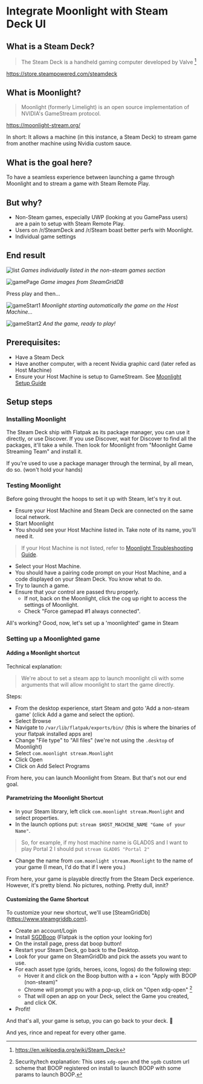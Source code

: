 # Integrate Moonlight with Steam Deck UI

## What is a Steam Deck?

> The Steam Deck is a handheld gaming computer developed by Valve [^1]

https://store.steampowered.com/steamdeck

## What is Moonlight?

> Moonlight (formerly Limelight) is an open source implementation of NVIDIA's GameStream protocol.

https://moonlight-stream.org/

In short: It allows a machine (in this instance, a Steam Deck) to stream game from another machine using Nvidia custom sauce.


## What is the goal here?

To have a seamless experience between launching a game through Moonlight and to stream a game with Steam Remote Play.

## But why?

- Non-Steam games, especially UWP (looking at you GamePass users) are a pain to setup with Steam Remote Play.
- Users on /r/SteamDeck and /r/Steam boast better perfs with Moonlight.
- Individual game settings

## End result

![list](./assets/00.jpg)
_Games individually listed in the non-steam games section_

![gamePage](./assets/01.jpg)
_Game images from SteamGridDB_

Press play and then... 

![gameStart1](./assets/02.jpg)
_Moonlight starting automatically the game on the Host Machine..._

![gameStart2](./assets/03.jpg)
_And the game, ready to play!_

## Prerequisites:
 - Have a Steam Deck
 - Have another computer, with a recent Nvidia graphic card (later refed as Host Machine)
 - Ensure your Host Machine is setup to GameStream. See [Moonlight Setup Guide](https://github.com/moonlight-stream/moonlight-docs/wiki/Setup-Guide#quick-setup-instructions)

## Setup steps

### Installing Moonlight

The Steam Deck ship with Flatpak as its package manager, you can use it directly, or use Discover.
If you use Discover, wait for Discover to find all the packages, it'll take a while. Then look for Moonlight from "Moonlight Game Streaming Team" and install it.

If you're used to use a package manager through the terminal, by all mean, do so. (won't hold your hands)

### Testing Moonlight

Before going throught the hoops to set it up with Steam, let's try it out.
- Ensure your Host Machine and Steam Deck are connected on the same local network.
- Start Moonlight
- You should see your Host Machine listed in. Take note of its name, you'll need it.
> If your Host Machine is not listed, refer to [Moonlight Troubleshooting Guide](https://github.com/moonlight-stream/moonlight-docs/wiki/Troubleshooting).
- Select your Host Machine.
- You should have a pairing code prompt on your Host Machine, and a code displayed on your Steam Deck. You know what to do.
- Try to launch a game.
- Ensure that your control are passed thru properly.
  - If not, back on the Moonlight, click the cog up right to access the settings of Moonlight.
  - Check "Force gamepad #1 always connected".

All's working? Good, now, let's set up a 'moonlighted' game in Steam

### Setting up a Moonlighted game

#### Adding a Moonlight shortcut
Technical explanation:
>We're about to set a steam app to launch moonlight cli with some arguments that will allow moonlight to start the game directly.

Steps:

- From the desktop experience, start Steam and goto 'Add a non-steam game' (click Add a game and select the option).
- Select Browse
- Navigate to `/var/lib/flatpak/exports/bin/` (this is where the binaries of your flatpak installed apps are)
- Change "File type" to "All files" (we're not using the `.desktop` of Moonlight)
- Select `com.moonlight stream.Moonlight` 
- Click Open
- Click on Add Select Programs

From here, you can launch Moonlight from Steam. But that's not our end goal.

#### Parametrizing the Moonlight Shortcut

- In your Steam library, left click `com.moonlight stream.Moonlight` and select properties.
- In the launch options put: `stream $HOST_MACHINE_NAME "Game of your Name"`.
> So, for example, if my host machine name is GLAD0S and I want to play Portal 2 I should put `stream GLAD0S "Portal 2"`
- Change the name from `com.moonlight stream.Moonlight` to the name of your game (I mean, I'd do that if I were you.)

From here, your game is playable directly from the Steam Deck experience. However, it's pretty blend. No pictures, nothing. Pretty dull, innit?

#### Customizing the Game Shortcut

To customize your new shortcut, we'll use [SteamGridDb](https://www.steamgriddb.com].

- Create an account/Login
- Install [SGDBoop](https://www.steamgriddb.com/boop) (Flatpak is the option your looking for)
- On the install page, press dat boop button!
- Restart your Steam Deck, go back to the Desktop.
- Look for your game on SteamGridDb and pick the assets you want to use.
- For each asset type (grids, heroes, icons, logos) do the following step:
  - Hover it and click on the Boop button with a + icon "Apply with BOOP (non-steam)"
  - Chrome will prompt you with a pop-up, click on "Open xdg-open" [^2]
  - That will open an app on your Deck, select the Game you created, and click OK.
- Profit!

And that's all, your game is setup, you can go back to your deck. :tada:

And yes, rince and repeat for every other game.

[^1]: https://en.wikipedia.org/wiki/Steam_Deck
[^2]: Security/tech explanation: This uses `xdg-open` and  the `sgdb` custom url scheme that BOOP registered on install to launch BOOP with some params to launch BOOP.
